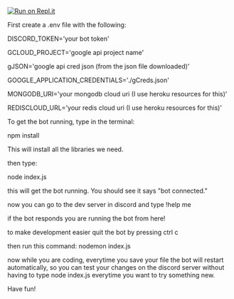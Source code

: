 [![Run on Repl.it](https://repl.it/badge/github/sojohnnysaid/discord-utility-bot)](https://repl.it/github/sojohnnysaid/discord-utility-bot)


First create a .env file with the following:


DISCORD_TOKEN='your bot token'

GCLOUD_PROJECT='google api project name'

gJSON='google api cred json (from the json file downloaded)'

GOOGLE_APPLICATION_CREDENTIALS='./gCreds.json'

MONGODB_URI='your mongodb cloud uri (I use heroku resources for this)'

REDISCLOUD_URL='your redis cloud uri (I use heroku resources for this)'




To get the bot running, type in the terminal:



npm install


This will install all the libraries we need.

then type:

node index.js

this will get the bot running. You should see it says "bot connected."

now you can go to the dev server in discord
and type !help me

if the bot responds you are running the bot from here!


to make development easier quit the bot by pressing ctrl c

then run this command:
nodemon index.js

now while you are coding, everytime you save
your file the bot will restart automatically, so you can test your changes on the discord server without having to type node index.js everytime you want to try something new.

Have fun!
